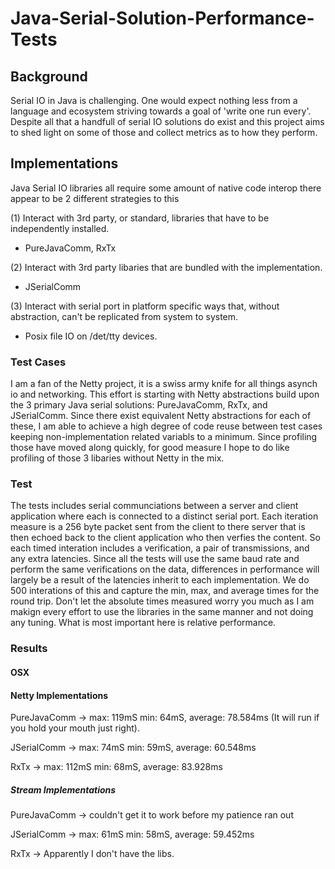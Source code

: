 # Java-Serial-Solution-Performance-Tests

## Background
Serial IO in Java is challenging. One would expect nothing less from a language and ecosystem striving towards a goal of 'write one run every'. Despite all that a handfull of serial IO solutions do exist and this project aims to shed light on some of those and collect metrics as to how they perform.

## Implementations
Java Serial IO libraries all require some amount of native code interop there appear to be 2 different strategies to this

(1) Interact with 3rd party, or standard, libraries that have to be independently installed.
- PureJavaComm, RxTx

(2) Interact with 3rd party libaries that are bundled with the implementation.
- JSerialComm

(3) Interact with serial port in platform specific ways that, without abstraction, can't be replicated from system to system.
- Posix file IO on /det/tty devices.

### Test Cases
I am a fan of the Netty project, it is a swiss army knife for all things asynch io and networking. This effort is starting with Netty abstractions build upon the 3 primary Java serial solutions: PureJavaComm, RxTx, and JSerialComm. Since there exist equivalent Netty abstractions for each of these, I am able to achieve a high degree of code reuse between test cases keeping non-implementation related variabls to a minimum. Since profiling those have moved along quickly, for good measure I hope to do like profiling of those 3 libaries without Netty in the mix. 

### Test
The tests includes serial communciations between a server and client application where each is connected to a distinct serial port. Each iteration measure is a 256 byte packet sent from the client to there server that is then echoed back to the client application who then verfies the content. So each timed interation includes a verification, a pair of transmissions, and any extra latencies. Since all the tests will use the same baud rate and perform the same verifications on the data, differences in performance will largely be a result of the latencies inherit to each implementation. We do 500 interations of this and capture the min, max, and average times for the round trip. Don't let the absolute times measured worry you much as I am makign every effort to use the libraries in the same manner and not doing any tuning. What is most important here is relative performance.

### Results

#### OSX
#### Netty Implementations
PureJavaComm -> max: 119mS min: 64mS, average: 78.584ms (It will run if you hold your mouth just right).

JSerialComm -> max: 74mS  min: 59mS, average: 60.548ms 
 
RxTx         -> max: 112mS min: 68mS, average: 83.928ms

##### Stream Implementations
PureJavaComm -> couldn't get it to work before my patience ran out

JSerialComm -> max: 61mS min: 58mS, average: 59.452ms

RxTx -> Apparently I don't have the libs.
